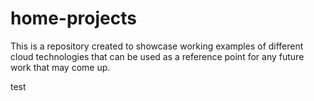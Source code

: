 # home-projects
This is a repository created to showcase working examples of different cloud technologies that can be used as a reference point for any future work that may come up.

test
